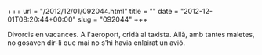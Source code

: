 +++
url = "/2012/12/01/092044.html"
title = ""
date = "2012-12-01T08:20:44+00:00"
slug = "092044"
+++

<p>Divorcis en vacances. A l'aeroport, cridà al taxista. Allà, amb tantes maletes, no gosaven dir-li que mai no s'hi havia enlairat un avió.</p>
